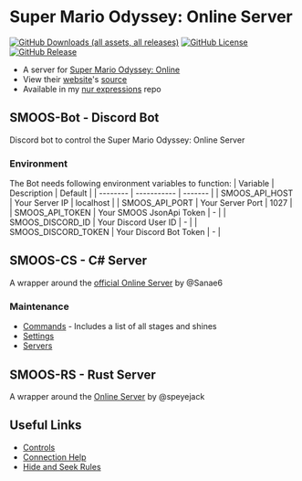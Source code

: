 # Super Mario Odyssey: Online Server
[![GitHub Downloads (all assets, all releases)](https://img.shields.io/github/downloads/SchweGELBin/smoos/total)](https://github.com/SchweGELBin/smoos/releases)
[![GitHub License](https://img.shields.io/github/license/SchweGELBin/smoos)](../LICENSE)
[![GitHub Release](https://img.shields.io/github/v/release/SchweGELBin/smoos)](https://github.com/SchweGELBin/smoos/releases/latest)

- A server for [Super Mario Odyssey: Online](https://github.com/CraftyBoss/SuperMarioOdysseyOnline)
- View their [website](https://smoo.it)'s [source](https://github.com/Istador/smoo.it)
- Available in my [nur expressions](https://github.com/SchweGELBin/nur-expressions) repo


## SMOOS-Bot - Discord Bot
Discord bot to control the Super Mario Odyssey: Online Server

### Environment
The Bot needs following environment variables to function:
| Variable | Description | Default |
| -------- | ----------- | ------- |
| SMOOS_API_HOST | Your Server IP | localhost |
| SMOOS_API_PORT | Your Server Port | 1027 |
| SMOOS_API_TOKEN | Your SMOOS JsonApi Token | - |
| SMOOS_DISCORD_ID | Your Discord User ID | - |
| SMOOS_DISCORD_TOKEN | Your Discord Bot Token | - |

## SMOOS-CS - C# Server
A wrapper around the [official Online Server](https://github.com/Sanae6/SmoOnlineServer) by @Sanae6

### Maintenance
- [Commands](https://smoo.it/#/host/commands) - Includes a list of all stages and shines
- [Settings](https://smoo.it/#/host/settings)
- [Servers](https://smoo.it/#/servers)


## SMOOS-RS - Rust Server
A wrapper around the [Online Server](https://github.com/speyejack/smo-multi-rs) by @speyejack

## Useful Links
- [Controls](https://smoo.it/#/faq/101)
- [Connection Help](https://smoo.it/#/faq/102)
- [Hide and Seek Rules](https://smoo.it/#/play/hide-and-seek)

